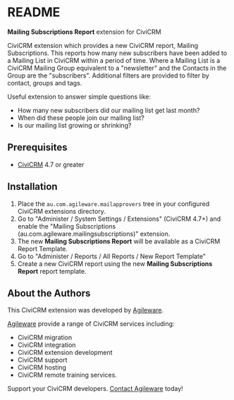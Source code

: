 README
======

**Mailing Subscriptions Report** extension for CiviCRM

CiviCRM extension which provides a new CiviCRM report, Mailing Subscriptions. This reports how many new subscribers have been added to a Mailing List in CiviCRM within a period of time. Where a Mailing List is a CiviCRM Mailing Group equivalent to a "newsletter" and the Contacts in the Group are the "subscribers". Additional filters are provided to filter by contact, groups and tags.

Useful extension to answer simple questions like:

 - How many new subscribers did our mailing list get last month?
 - When did these people join our mailing list?
 - Is our mailing list growing or shrinking?

Prerequisites
-------------

  * [CiviCRM](https://www.civicrm.org) 4.7 or greater

Installation
------------

  1. Place the `au.com.agileware.mailapprovers` tree in your configured CiviCRM
     extensions directory.
  2. Go to "Administer / System Settings / Extensions" (CiviCRM 4.7+) and enable
     the "Mailing Subscriptions (au.com.agileware.mailingsubscriptions)" extension.
  3. The new **Mailing Subscriptions Report** will be available as a CiviCRM Report Template.
  4. Go to "Administer / Reports / All Reports / New Report Template"
  5. Create a new CiviCRM report using the new **Mailing Subscriptions Report** report template.

About the Authors
------

This CiviCRM extension was developed by [Agileware](https://agileware.com.au).

[Agileware](https://agileware.com.au) provide a range of CiviCRM services including:
 - CiviCRM migration
 - CiviCRM integration
 - CiviCRM extension development
 - CiviCRM support
 - CiviCRM hosting
 - CiviCRM remote training services.

Support your CiviCRM developers. [Contact Agileware](https://agileware.com.au/contact) today!
